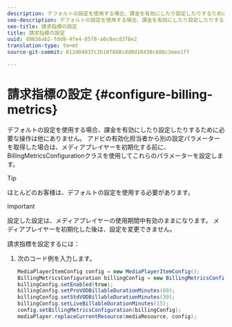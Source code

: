 ```yaml
---
description: デフォルトの設定を使用する場合、課金を有効にしたり設定したりするために必要な操作は他にありません。 アドビの有効化担当者から別の設定パラメーターを取得した場合は、メディアプレイヤーを初期化する前に、BillingMetricsConfigurationクラスを使用してこれらのパラメーターを設定します。
seo-description: デフォルトの設定を使用する場合、課金を有効にしたり設定したりするために必要な操作は他にありません。 アドビの有効化担当者から別の設定パラメーターを取得した場合は、メディアプレイヤーを初期化する前に、BillingMetricsConfigurationクラスを使用してこれらのパラメーターを設定します。
seo-title: 請求指標の設定
title: 請求指標の設定
uuid: d8656ab2-fdd8-4fe4-8578-a6c8ecd378e2
translation-type: tm+mt
source-git-commit: 812d04037c3b18f8d8cdd0d18430c686c3eee1ff

---
```



# 請求指標の設定 {#configure-billing-metrics}

デフォルトの設定を使用する場合、課金を有効にしたり設定したりするために必要な操作は他にありません。 アドビの有効化担当者から別の設定パラメーターを取得した場合は、メディアプレイヤーを初期化する前に、BillingMetricsConfigurationクラスを使用してこれらのパラメーターを設定します。

>[!TIP]
>
>ほとんどのお客様は、デフォルトの設定を使用する必要があります。

>[!IMPORTANT]
>
>設定した設定は、メディアプレイヤーの使用期間中有効のままになります。 メディアプレイヤーを初期化した後は、設定を変更できません。

請求指標を設定するには：

1. 次のコード例を入力します。

   ```java
   MediaPlayerItemConfig config = new MediaPlayerItemConfig(); 
   BillingMetricsConfiguration billingConfig = new BillingMetricsConfiguration(); 
   billingConfig.setEnabled(true); 
   billingConfig.setProVODBillableDurationMinutes(60); 
   billingConfig.setStdVODBillableDurationMinutes(30); 
   billingConfig.setLiveBillableDurationMinutes(15); 
   config.setBillingMetricsConfiguration(billingConfig); 
   mediaPlayer.replaceCurrentResource(mediaResource, config);
   ```

